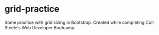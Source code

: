 # grid-practice
Some practice with grid sizing in Bootstrap. Created while completing Colt Steele's Web Developer Bootcamp.
